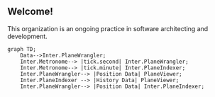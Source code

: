 ## Welcome!

This organization is an ongoing practice in software architecting and development.

```mermaid
graph TD;
    Data-->Inter.PlaneWrangler;
    Inter.Metronome--> |tick.second| Inter.PlaneWrangler;
    Inter.Metronome--> |tick.minute| Inter.PlaneIndexer;
    Inter.PlaneWrangler--> |Position Data| PlaneViewer;
    Inter.PlaneIndexer --> |History Data| PlaneViewer;
    Inter.PlaneWrangler--> |Position Data| Inter.PlaneIndexer;

   
```
